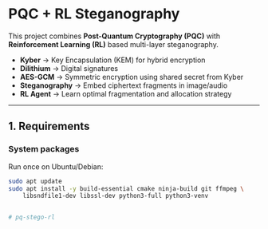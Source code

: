 # PQC + RL Steganography

This project combines **Post-Quantum Cryptography (PQC)** with **Reinforcement Learning (RL)** based multi-layer steganography.

- **Kyber** → Key Encapsulation (KEM) for hybrid encryption  
- **Dilithium** → Digital signatures  
- **AES-GCM** → Symmetric encryption using shared secret from Kyber  
- **Steganography** → Embed ciphertext fragments in image/audio  
- **RL Agent** → Learn optimal fragmentation and allocation strategy  

---

## 1. Requirements

### System packages
Run once on Ubuntu/Debian:
```bash
sudo apt update
sudo apt install -y build-essential cmake ninja-build git ffmpeg \
    libsndfile1-dev libssl-dev python3-full python3-venv


# pq-stego-rl
